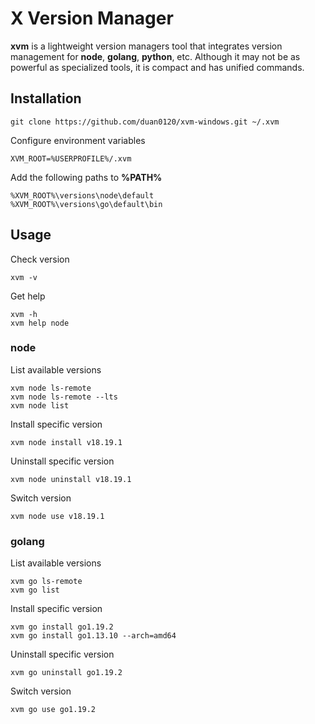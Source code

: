 # X Version Manager

**xvm** is a lightweight version managers tool that integrates version management for **node**, **golang**, **python**, etc. Although it may not be as powerful as specialized tools, it is compact and has unified commands.

## Installation

```
git clone https://github.com/duan0120/xvm-windows.git ~/.xvm
```

Configure environment variables
```
XVM_ROOT=%USERPROFILE%/.xvm
```
Add the following paths to **%PATH%**

```
%XVM_ROOT%\versions\node\default
%XVM_ROOT%\versions\go\default\bin
```

## Usage

Check version

```
xvm -v
```

Get help

```
xvm -h
xvm help node
```

### node

List available versions

```
xvm node ls-remote
xvm node ls-remote --lts
xvm node list
```

Install specific version

```
xvm node install v18.19.1
```

Uninstall specific version

```
xvm node uninstall v18.19.1
```

Switch version

```
xvm node use v18.19.1
```

### golang

List available versions

```
xvm go ls-remote
xvm go list
```

Install specific version

```
xvm go install go1.19.2
xvm go install go1.13.10 --arch=amd64
```

Uninstall specific version

```
xvm go uninstall go1.19.2
```

Switch version

```
xvm go use go1.19.2
```